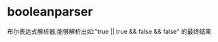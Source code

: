 booleanparser
=============

布尔表达式解析器,能够解析出如:"true || true &amp;&amp; false &amp;&amp; false" 的最终结果
